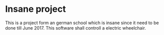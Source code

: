 # Insane project
This is a project form an german school which is insane since it need to be done till June 2017.
This software shall controll a electric wheelchair. 

